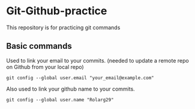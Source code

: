 # Git-Github-practice
This repository is for practicing git commands

## Basic commands
Used to link your email to your commits. (needed to update a remote repo on Github from your local repo)
```
git config --global user.email "your_email@example.com"
```
Also used to link your github name to your commits.
```
git config --global user.name "Rolarg29"
```
